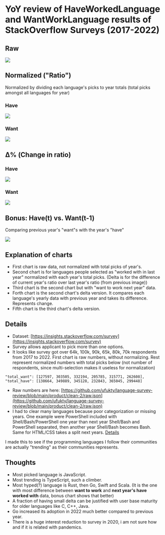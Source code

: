 # YoY review of HaveWorkedLanguage and WantWorkLanguage results of StackOverflow Surveys (2017-2022)

## Raw

![](visualize/raw/output.png)

## Normalized ("Ratio")

Normalized by dividing each language's picks to year totals (total picks amongst all languages for year)

### Have

![](visualize/normalized/output-have.png)

### Want

![](visualize/normalized/output-want.png)

## Δ% (Change in ratio)

### Have

![](visualize/delta/output-have.png)

### Want

![](visualize/delta/output-want.png)

## Bonus: Have(t) vs. Want(t-1)

Comparing previous year's "want"s with the year's "have"

![](visualize/want-vs-have/output.png)

## Explanation of charts

* First chart is raw data, not normalized with total picks of year's.
* Second chart is for languages people selected as "worked with in last year" normalized with each year's total picks. (Delta is for the difference of current year's ratio over last year's ratio (from previous image))
* Third chart is the second chart but with "want to work next year" data.
* Forth chart is the second chart's delta version. It compares each language's yearly data with previous year and takes its difference. Represents change.
* Fifth chart is the third chart's delta version.

## Details

* Dataset: [https://insights.stackoverflow.com/survey](https://insights.stackoverflow.com/survey)
* Survey allows applicant to pick more than one options.
* It looks like survey got over 64k, 100k, 90k, 65k, 80k, 70k respondents from 2017 to 2022. First chart is raw numbers, without normalizing. Rest represent normalized numbers with total picks below (not number of respondents, since multi-selection makes it useless for normalization)

```
"total_want": [127597, 303505, 332194, 205785, 315771, 262608],
"total_have": [138664, 349889, 345128, 232843, 365045, 299448]
```

* Raw numbers are here: [https://github.com/ufukty/language-survey-review/blob/main/product/clean-2/raw.json](https://github.com/ufukty/language-survey-review/blob/main/product/clean-2/raw.json)
* I had to clear many languages because poor categorization or missing years. One example were PowerShell included with Shell/Bash/PowerShell one year than next year Shell/Bash and PowerShell separated, then another year Shell/Bash becomes Bash. Same for HTML/CSS takes a split next years. [Details](https://github.com/ufukty/language-survey-review/blob/main/DETAILS.md)

I made this to see if the programming languages I follow their communities are actually "trending" as their communities represents.

## Thoughts

* Most picked language is JavaScript.
* Most trending is TypeScript, such a climber.
* Most hyped(?) language is Rust, then Go, Swift and Scala. (It is the one with most difference between **want to work** and **next year's have worked with** data, bonus chart shows that better)
* A fraction of having small delta can be justified with user base maturity for older languages like C, C++, Java.
* Go increased its adoption in 2022 much better compared to previous year.
* There is a huge interest reduction to survey in 2020, i am not sure how and if it is related with pandemics.
